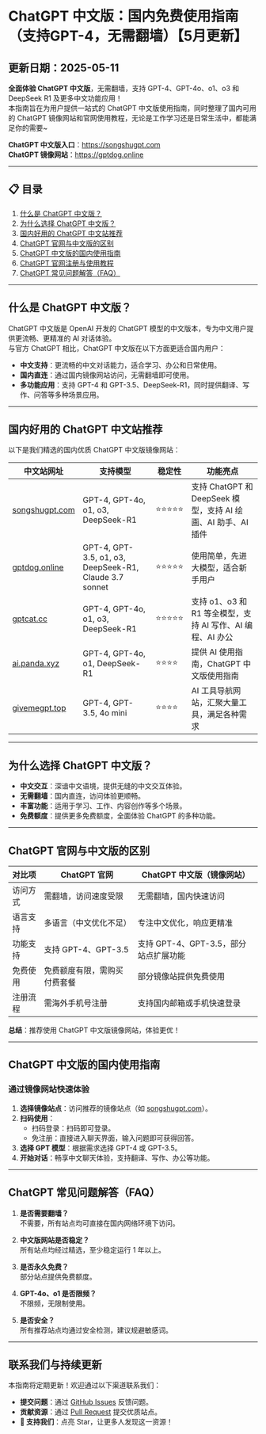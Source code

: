 # ChatGPT 中文版：国内免费使用指南（支持GPT-4，无需翻墙）【5月更新】

## 更新日期：2025-05-11

**全面体验 ChatGPT 中文版**，无需翻墙，支持 GPT-4、GPT-4o、o1、o3 和 DeepSeek R1 及更多中文功能应用！  
本指南旨在为用户提供一站式的 ChatGPT 中文版使用指南，同时整理了国内可用的 ChatGPT 镜像网站和官网使用教程，无论是工作学习还是日常生活中，都能满足你的需要~

**ChatGPT 中文版入口**：<https://songshugpt.com>  
**ChatGPT 镜像网站**：<https://gptdog.online>

---

## 📋 目录
1. [什么是 ChatGPT 中文版？](#什么是-chatgpt-中文版)
2. [为什么选择 ChatGPT 中文版？](#为什么选择-chatgpt-中文版)
3. [国内好用的 ChatGPT 中文站推荐](#国内好用的-chatgpt-中文站推荐)
4. [ChatGPT 官网与中文版的区别](#chatgpt-官网与中文版的区别)
5. [ChatGPT 中文版的国内使用指南](#chatgpt-中文版的国内使用指南)
6. [ChatGPT 官网注册与使用教程](#chatgpt-官网注册与使用教程)
7. [ChatGPT 常见问题解答（FAQ）](#chatgpt-常见问题解答faq)

---

## 什么是 ChatGPT 中文版？
ChatGPT 中文版是 OpenAI 开发的 ChatGPT 模型的中文版本，专为中文用户提供更流畅、更精准的 AI 对话体验。  
与官方 ChatGPT 相比，ChatGPT 中文版在以下方面更适合国内用户：
- **中文支持**：更流畅的中文对话能力，适合学习、办公和日常使用。
- **国内直连**：通过国内镜像网站访问，无需翻墙即可使用。
- **多功能应用**：支持 GPT-4 和 GPT-3.5、DeepSeek-R1，同时提供翻译、写作、问答等多种场景应用。

---

## 国内好用的 ChatGPT 中文站推荐
以下是我们精选的国内优质 ChatGPT 中文版镜像网站：

| 中文站网址             | 支持模型                                      | 稳定性   | 功能亮点                                                                 |
|------------------------|---------------------------------------------|----------|--------------------------------------------------------------------------|
| [songshugpt.com](songshugpt.com)       | GPT-4, GPT-4o, o1, o3, DeepSeek-R1         | ⭐⭐⭐⭐⭐ | 支持 ChatGPT 和 DeepSeek 模型，支持 AI 绘画、AI 助手、AI 插件              |
| [gptdog.online](gptdog.online)       | GPT-4, GPT-3.5, o1, o3, DeepSeek-R1, Claude 3.7 sonnet | ⭐⭐⭐⭐⭐ | 使用简单，先进大模型，适合新手用户                                        |
| [gptcat.cc](gptcat.cc)          | GPT-4, GPT-4o, o1, o3, DeepSeek-R1         | ⭐⭐⭐⭐⭐ | 支持 o1、o3 和 R1 等全模型，支持 AI 写作、AI 编程、AI 办公                |
| [ai.panda.xyz](ai.panda.xyz)            | GPT-4, GPT-4o, o1, DeepSeek-R1             | ⭐⭐⭐⭐   | 提供 AI 使用指南，ChatGPT 中文版使用指南                                  |
| [givemegpt.top](givemegpt.top)             | GPT-4, GPT-3.5, 4o mini                    | ⭐⭐⭐⭐   | AI 工具导航网站，汇聚大量工具，满足各种需求                               |

---

## 为什么选择 ChatGPT 中文版？
- **中文交互**：深谙中文语境，提供无缝的中文交互体验。
- **无需翻墙**：国内直连，访问体验更顺畅。
- **丰富功能**：适用于学习、工作、内容创作等多个场景。
- **免费额度**：提供更多免费额度，全面体验 ChatGPT 的多种功能。

---

## ChatGPT 官网与中文版的区别
| 对比项          | ChatGPT 官网                          | ChatGPT 中文版（镜像网站）                   |
|-----------------|---------------------------------------|---------------------------------------------|
| 访问方式        | 需翻墙，访问速度受限                  | 无需翻墙，国内快速访问                      |
| 语言支持        | 多语言（中文优化不足）                | 专注中文优化，响应更精准                    |
| 功能支持        | 支持 GPT-4、GPT-3.5                   | 支持 GPT-4、GPT-3.5，部分站点扩展功能        |
| 免费使用        | 免费额度有限，需购买付费套餐          | 部分镜像站提供免费使用                      |
| 注册流程        | 需海外手机号注册                      | 支持国内邮箱或手机快速登录                  |

**总结**：推荐使用 ChatGPT 中文版镜像网站，体验更优！

---

## ChatGPT 中文版的国内使用指南
### 通过镜像网站快速体验
1. **选择镜像站点**：访问推荐的镜像站点（如 [songshugpt.com](songshugpt.com)）。
2. **扫码使用**：  
   - 扫码登录：扫码即可登录。  
   - 免注册：直接进入聊天界面，输入问题即可获得回答。
3. **选择 GPT 模型**：根据需求选择 GPT-4 或 GPT-3.5。
4. **开始对话**：畅享中文聊天体验，支持翻译、写作、办公等功能。

---

## ChatGPT 常见问题解答（FAQ）
1. **是否需要翻墙？**  
   不需要，所有站点均可直接在国内网络环境下访问。

2. **中文版网站是否稳定？**  
   所有站点均经过精选，至少稳定运行 1 年以上。

3. **是否永久免费？**  
   部分站点提供免费额度。

4. **GPT-4o、o1 是否限频？**  
   不限频，无限制使用。

5. **是否安全？**  
   所有推荐站点均通过安全检测，建议规避敏感词。

---

## 联系我们与持续更新
本指南将定期更新！欢迎通过以下渠道联系我们：
- **提交问题**：通过 [GitHub Issues](链接) 反馈问题。
- **贡献资源**：通过 [Pull Request](链接) 提交优质站点。
- **🌟 支持我们**：点亮 Star，让更多人发现这一资源！
